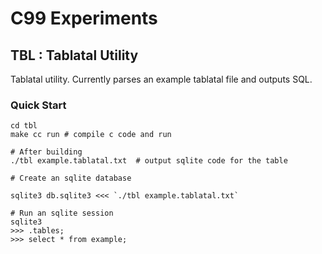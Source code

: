 # C99 Experiments

## TBL : Tablatal Utility

Tablatal utility. Currently parses an example tablatal file and outputs SQL.

### Quick Start

```
cd tbl
make cc run # compile c code and run

# After building
./tbl example.tablatal.txt  # output sqlite code for the table

# Create an sqlite database

sqlite3 db.sqlite3 <<< `./tbl example.tablatal.txt`

# Run an sqlite session
sqlite3
>>> .tables;
>>> select * from example;
```
